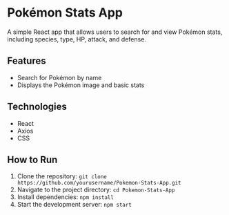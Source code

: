 # Pokémon Stats App

A simple React app that allows users to search for and view Pokémon stats, including species, type, HP, attack, and defense.

## Features
- Search for Pokémon by name
- Displays the Pokémon image and basic stats

## Technologies
- React
- Axios
- CSS

## How to Run
1. Clone the repository: `git clone https://github.com/yourusername/Pokemon-Stats-App.git`
2. Navigate to the project directory: `cd Pokemon-Stats-App`
3. Install dependencies: `npm install`
4. Start the development server: `npm start`
